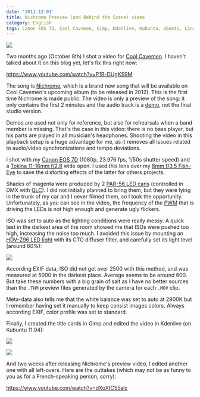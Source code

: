 ```yaml
---
date: '2011-12-01'
title: Nichrome Preview (and Behind the Scene) video
category: English
tags: Canon EOS 7D, Cool Cavemen, Gimp, Kdenlive, Kubuntu, Ubuntu, Linux, nichrome, outtakes, tokina, EXIF
---
```


![]({attach}nichrome-preview.jpg)

Two months ago (October 8th) I shot a video for
[Cool Cavemen](https://coolcavemen.com). I haven't talked about it on this blog
yet, let's fix this right now:

https://www.youtube.com/watch?v=P1B-DUgKS9M

The song is
[Nichrome](https://coolcavemen.com/discography/songs-and-lyrics/nichrome/), which
is a brand new song that will be available on Cool Cavemen's upcoming album (to
be released in 2012). This is the first time Nichrome is made public. The video
is only a preview of the song: it only contains the first 2 minutes and the
audio track is a [demo](https://en.wikipedia.org/wiki/Demo_%28music%29), not the
final studio version.

Demos are used not only for reference, but also for rehearsals when a band
member is missing. That's the case in this video: there is no bass player, but
his parts are played in all musician's headphones. Shooting the video in this
playback setup is a huge advantage for me, as it removes all issues related to
audio/video synchronizations and tempo deviations.

I shot with my [Canon EOS 7D](https://amzn.com/B002NEGTTW/?tag=kevideld-20)
(1080p, 23.976 fps, 1/50s shutter speed) and a
[Tokina 11-16mm f/2.8](https://amzn.com/B0014Z3XMC/?tag=kevideld-20) wide open.
I used this lens over my
[8mm f/3.5 Fish-Eye](https://amzn.com/B002OP5AY0/?tag=kevideld-20) to save the
distorting effects of the latter for others projects.

Shades of magenta were produced by 2
[PAR-56 LED cans](https://www.boutique-electroconcept.com/product_info.php?cPath=39_53&products_id=361)
(controlled in DMX with [QLC](https://qlc.sourceforge.net/)). I did not initially
planned to bring them, but they were lying in the trunk of my car and I never
filmed them, so I took the opportunity. Unfortunately, as you can see in the
video, the frequency of the
[PWM](https://en.wikipedia.org/wiki/Pulse-width_modulation) that is driving the
LEDs is not high enough and generate ugly flickers.

ISO was set to auto as the lighting conditions were really messy. A quick test
in the darkest area of the room showed me that ISOs were pushed too high,
increasing the noise too much. I avoided this issue by mounting an
[HDV-Z96 LED light](https://amzn.com/B003UCGDSS/?tag=kevideld-20) with its CTO
diffuser filter, and carefully set its light level (around 60%):

![]({attach}canon-7D-with-HDV-Z96-LED-light.jpg)

According EXIF data, ISO did not get over 2500 with this method, and was
measured at 5000 in the darkest place. Average seems to be around 600. But take
these numbers with a big grain of salt as I have no better sources than the
`.THM` preview files generated by the camera for each `.MOV` clip.

Meta-data also tells me that the white balance was set to auto at 2900K but I
remember having set it manually to keep consist images colors. Always according
EXIF, color profile was set to standard.

Finally, I created the title cards in Gimp and edited the video in Kdenlive
(on Kubuntu 11.04):

![]({attach}nichrome-preview-kdenlive-timeline.png)

![]({attach}nichrome-outtakes.jpg)

And two weeks after releasing Nichrome's preview video, I edited another one
with all left-overs. Here are the outtakes (which may not be as funny to you as
for a French-speaking person, sorry):

https://www.youtube.com/watch?v=dXoXtC55alc
